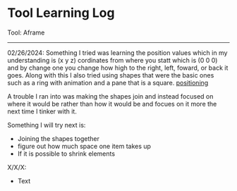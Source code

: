 # Tool Learning Log

Tool: Aframe

---

02/26/2024:
Something I tried was learning the position values which in my understanding is (x y z) cordinates from where you statt which is (0 0 0) and by change one you change how high to the right, left, foward, or back it goes. Along with this I also tried using shapes that were the basic ones such as a ring with animation and a pane that is a square.
[positioning](https://www.youtube.com/watch?v=ENvi-oX4gP8&pp=ygUkaG93IHBvc2l0aW9uaW5nIHdvcmtzIGluIGFmcmFtZSBodG1s)

A trouble I ran into was making the shapes join and instead focused on where it would be rather than how it would be and focues on it more the next time I tinker with it. 

Something I will try next is:
* Joining the shapes together
* figure out how much space one item takes up
* If it is possible to shrink elements


X/X/X:
* Text


<!--
* Links you used today (websites, videos, etc)
* Things you tried, progress you made, etc
* Challenges, a-ha moments, etc
* Questions you still have
* What you're going to try next
-->
